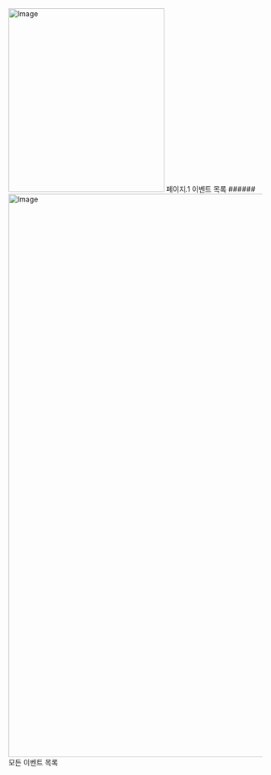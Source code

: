 <img width="309" height="363" alt="Image" src="https://github.com/user-attachments/assets/f2c9d115-7740-454f-921b-bbe577ebf795" />
페이지.1 이벤트 목록
###### 
<img width="1266" height="1114" alt="Image" src="https://github.com/user-attachments/assets/9fd2236a-0453-44d0-8bbb-314117fadc4d" />
모든 이벤트 목록
